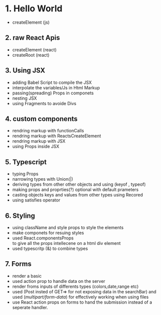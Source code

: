 # 1. Hello World

- createElement (js)

## 2. raw React Apis

- createElement (react)
- createRoot (react)

## 3. Using JSX

- adding Babel Script to compile the JSX
- interpolate the variables/Js in Html Markup
- passing(spreading) Props in componets
- nesting JSX
- using Fragments to avoide Divs

## 4. custom components

- rendring markup with functionCalls
- rendring markup with ReactsCreateElement
- rendring markup with JSX
- using Props inside JSX

## 5. Typescript

- typing Props
- narrowing types with Union(|)
- deriving types from other other objects and using (keyof , typeof)
- making props and proprties(?) optional with default prameters
- casting objects keys and values from other types using Recored
- using satisfies operator

## 6. Styling

- using className and style props to style the elements
- make componets for resuing styles
- used React.componentsProps<div> to give all the props intellecene on a html div element
- used typescritp (&) to combine types

## 7. Forms

- render a basic
- used action prop to handle data on the server
- render froms inputs of differents types (colors,date,range etc)
- used (Post insted of GET=> for not exposing data in the searchBar) and
used (*multipart/form-data*) for effectively working when using files
- use React action props on forms to hand the submission instead of a seperate handler.
